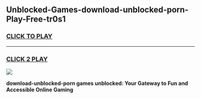 
## Unblocked-Games-download-unblocked-porn-Play-Free-tr0s1
<h3>
<a href="https://premium76.site?title=download-unblocked-porn&ref=18A1">CLICK TO PLAY</a></h3>
<hr>

<h3>
<a href="https://premium76.site?title=download-unblocked-porn&ref=18A1">CLICK 2 PLAY</a>
  
</h3>

<a href="https://premium76.site?title=download-unblocked-porn&ref=18A1"><img src="https://clearcache.store/games.png"></a>


**download-unblocked-porn games unblocked: Your Gateway to Fun and Accessible Online Gaming**
